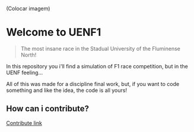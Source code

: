 (Colocar imagem)

# Welcome to UENF1
> The most insane race in the Stadual University of the Fluminense North!

In this repository you i'll find a simulation of F1 race competition, but in the UENF feeling...

All of this was made for a discipline final work, but, if you want to code something and like the idea, the code is all yours!

## How can i contribute?
[Contribute link](https://github.com/juanzeen/UENF1-POO/tree/main/manuals)
